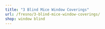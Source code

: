 ```yaml
---
title: "3 Blind Mice Window Coverings"
url: /fresno/3-blind-mice-window-coverings/
shop: window blind
---
```

